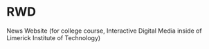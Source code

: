 # RWD
News Website (for college course, Interactive Digital Media inside of Limerick Institute of Technology)

